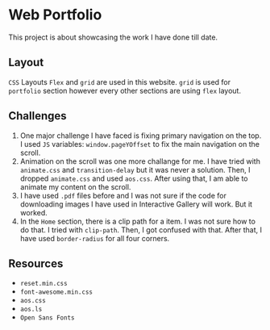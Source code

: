 # Web Portfolio
This project is about showcasing the work I have done till date.

## Layout
```CSS``` Layouts ```Flex``` and ```grid``` are used in this website. ```grid``` is used for ```portfolio``` section however every other sections are using ```flex``` layout.

## Challenges

1.  One major challenge I have faced is fixing primary navigation on the top. I used ```JS``` variables: ```window.pageYOffset``` to fix the main navigation on the scroll.
2.  Animation on the scroll was one more challange for me. I have tried with ```animate.css``` and ```transition-delay``` but it was never a solution. Then, I dropped ```animate.css``` and used ```aos.css```. After using that, I am able to animate my content on the scroll.
3.  I have used ```.pdf``` files before and I was not sure if the code for downloading images I have used in Interactive Gallery will work. But it worked.
4.  In the ```Home``` section, there is a clip path for a item. I was not sure how to do that. I tried with ```clip-path```. Then, I got confused with that. After that, I have used ```border-radius``` for all four corners.

## Resources
- ```reset.min.css```
- ```font-awesome.min.css```
- ```aos.css```
- ```aos.ls```
- ```Open Sans Fonts```